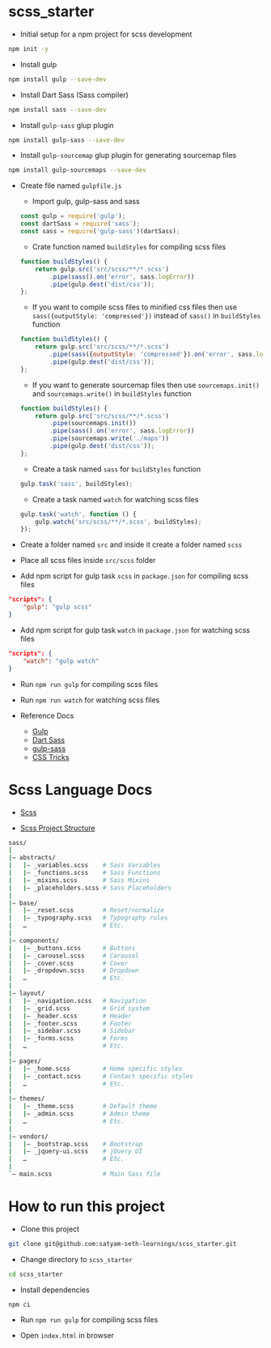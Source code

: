 # scss_starter

- Initial setup for a npm project for scss development

```bash
npm init -y
```

- Install gulp

```bash
npm install gulp --save-dev
```

- Install Dart Sass (Sass compiler)

```bash
npm install sass --save-dev
```

- Install `gulp-sass` glup plugin

```bash
npm install gulp-sass --save-dev
```

- Install `gulp-sourcemap` glup plugin for generating sourcemap files

```bash
npm install gulp-sourcemaps --save-dev
```

- Create file named `gulpfile.js`

    - Import gulp, gulp-sass and sass

    ```javascript
    const gulp = require('gulp');
    const dartSass = require('sass');
    const sass = require('gulp-sass')(dartSass);
    ```

    - Crate function named `buildStyles` for compiling scss files

    ```javascript
    function buildStyles() {
        return gulp.src('src/scss/**/*.scss')
            .pipe(sass().on('error', sass.logError))
            .pipe(gulp.dest('dist/css'));
    };
    ```

    - If you want to compile scss files to minified css files then use `sass({outputStyle: 'compressed'})` instead of `sass()` in `buildStyles` function

    ```javascript
    function buildStyles() {
        return gulp.src('src/scss/**/*.scss')
            .pipe(sass({outputStyle: 'compressed'}).on('error', sass.logError))
            .pipe(gulp.dest('dist/css'));
    };
    ```

    - If you want to generate sourcemap files then use `sourcemaps.init()` and `sourcemaps.write()` in `buildStyles` function

    ```javascript
    function buildStyles() {
        return gulp.src('src/scss/**/*.scss')
            .pipe(sourcemaps.init())
            .pipe(sass().on('error', sass.logError))
            .pipe(sourcemaps.write('./maps'))
            .pipe(gulp.dest('dist/css'));
    };
    ```
    

    - Create a task named `sass` for `buildStyles` function

    ```javascript
    gulp.task('sass', buildStyles);
    ```

    - Create a task named `watch` for watching scss files

    ```javascript
    gulp.task('watch', function () {
        gulp.watch('src/scss/**/*.scss', buildStyles);
    });
    ```

- Create a folder named `src` and inside it create a folder named `scss`

- Place all scss files inside `src/scss` folder

- Add npm script for gulp task `scss` in `package.json` for compiling scss files

```json
"scripts": {
    "gulp": "gulp scss"
}
```

- Add npm script for gulp task `watch` in `package.json` for watching scss files

```json
"scripts": {
    "watch": "gulp watch"
}
```

- Run `npm run gulp` for compiling scss files

- Run `npm run watch` for watching scss files


- Reference Docs
    - [Gulp](https://gulpjs.com/)
    - [Dart Sass](https://sass-lang.com/dart-sass)
    - [gulp-sass](https://www.npmjs.com/package/gulp-sass)
    - [CSS Tricks](https://css-tricks.com/gulp-for-beginners/)


# Scss Language Docs

- [Scss](https://sass-lang.com/documentation/syntax)

- [Scss Project Structure](https://sass-guidelin.es/#the-7-1-pattern)

```bash
sass/
|
|– abstracts/
|   |– _variables.scss    # Sass Variables
|   |– _functions.scss    # Sass Functions
|   |– _mixins.scss       # Sass Mixins
|   |– _placeholders.scss # Sass Placeholders
|
|– base/
|   |– _reset.scss        # Reset/normalize
|   |– _typography.scss   # Typography rules
|   …                     # Etc.
|
|– components/
|   |– _buttons.scss      # Buttons
|   |– _carousel.scss     # Carousel
|   |– _cover.scss        # Cover
|   |– _dropdown.scss     # Dropdown
|   …                     # Etc.
|
|– layout/
|   |– _navigation.scss   # Navigation
|   |– _grid.scss         # Grid system
|   |– _header.scss       # Header
|   |– _footer.scss       # Footer
|   |– _sidebar.scss      # Sidebar
|   |– _forms.scss        # Forms
|   …                     # Etc.
|
|– pages/
|   |– _home.scss         # Home specific styles
|   |– _contact.scss      # Contact specific styles
|   …                     # Etc.
|
|– themes/
|   |– _theme.scss        # Default theme
|   |– _admin.scss        # Admin theme
|   …                     # Etc.
|
|– vendors/
|   |– _bootstrap.scss    # Bootstrap
|   |– _jquery-ui.scss    # jQuery UI
|   …                     # Etc.
|
`– main.scss              # Main Sass file
```


# How to run this project

- Clone this project

```bash
git clone git@github.com:satyam-seth-learnings/scss_starter.git
```

- Change directory to `scss_starter`

```bash
cd scss_starter
```

- Install dependencies

```bash
npm ci
```

- Run `npm run gulp` for compiling scss files

- Open `index.html` in browser
